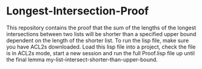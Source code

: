 # Longest-Intersection-Proof
This repository contains the proof that the sum of the lengths of the longest intersections between two lists will be shorter than a specified upper bound dependent on the length of the shorter list.
To run the lisp file, make sure you have ACL2s downloaded. Load this lisp file into a project, check the file is in ACL2s mode, start a new session and run the full Proof.lisp file up until the final lemma my-list-intersect-shorter-than-upper-bound.
